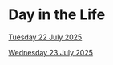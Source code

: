 # Day in the Life

[Tuesday 22 July 2025](/posts/2025_07_22)

[Wednesday 23 July 2025](/posts/2025_07_23)
